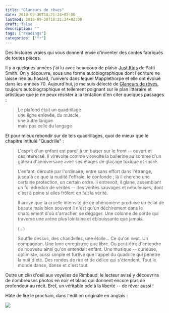 ```yaml
---
title: "Glaneurs de rêves"
date: 2018-09-30T18:21:24+02:00
lastmod: 2018-09-30T18:21:24+02:00
draft: false
description: ""
tags: ["readings"]
categories: ["fr"]
---
```


Des histoires vraies qui vous donnent envie d'inventer des contes fabriqués de toutes pièces.

<!--more-->

Il y a quelques années j'ai lu avec beaucoup de plaisir [Just Kids](http://www.gallimard.fr/Catalogue/GALLIMARD/Folio/Folio/Just-Kids2) de Patti Smith. On y découvre, sous une forme autobiographique dont l'écriture ne laisse rien au hasard, l'univers dans lequel Mapplethorpe et elle ont évolué dans les années 70. Aujourd'hui, je me suis délecté de [Glaneurs de rêves](http://www.gallimard.fr/Catalogue/GALLIMARD/Folio/Folio/Glaneurs-de-reves), toujours autobiographique et tellement poignant sur le plan littéraire et artistique que je ne peux résister à la tentation d'en citer quelques passages :

> Le plafond était un quadrillage  
> une ligne enlevée, du muscle,  
> une autre langue  
> mais pas celle du langage 

Et pour mieux rebondir sur de tels quadrillages, quoi de mieux que le chapitre intitulé "Quadrille" :

> L'esprit d'un enfant est pareil à un baiser sur le front -- ouvert et désintéressé. Il virevolte comme virevolte la ballerine au somme d'un gâteau d'anniversaire avec ses étages de glaçage toxique et sucré.
>
> L'enfant, dérouté par l'ordinaire, entre sans effort dans l'étrange, jusqu'à ce que la nudité l'effraie, le confonde ; là il cherche une certaine protection, un certain ordre. Il entrevoit, il glane, assemblant un fol édredon de vérités -- des vérités sauvages et nébuleuses, dont c'est à peine si elles frôlent en fait la vérité.
>
> Il arrive que la cruelle intensité de ce phénomène produise un éclat de beauté mais bien souvent il n'est qu'un déchirement dans le chatoiement d'où s'arracher, se dégager. Une colonne de corde qui traverse une arène plus lointaine et éblouissante que jamais.
>
> (...)
>
> Souffle dessus, des chandelles, une étoile... Ce qu'on veut. Un compagnon. Une lune enregistrée que libre. Ou peut-être d'entendre de nouveau ainsi qu'on entendait enfant. Une musique -- curieuse, optimiste, aussi simple et furtive que l'appel du quadrille qui pénètre la nuit d'été. Des rondes de rire et de délice qui s'étendent. Tout le monde danse, danse et c'est tout.

Outre un clin d'oeil aux voyelles de Rimbaud, le lecteur avisé y découvrira de nombreuses photos en noir et blanc qui donnent encore plus de profondeur au récit. Bref, un véritable ode à la liberté -- de rêver aussi !

Hâte de lire le prochain, dans l'édition originale en anglais :

![](/img/iu.jpeg)
